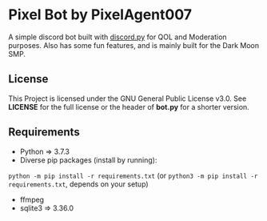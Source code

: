 # Pixel Bot by PixelAgent007
A simple discord bot built with [discord.py](https://discordpy.readthedocs.io/en/stable/) for QOL and Moderation purposes.
Also has some fun features, and is mainly built for the Dark Moon SMP.

## License
This Project is licensed under the GNU General Public License v3.0.
See **LICENSE** for the full license or the header of **bot.py** for a shorter version.

## Requirements
+ Python => 3.7.3
+ Diverse pip packages (install by running):

`python -m pip install -r requirements.txt`
(or `python3 -m pip install -r requirements.txt`, depends on your setup)

+ ffmpeg
+ sqlite3 => 3.36.0